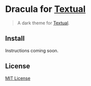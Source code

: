 # Dracula for [Textual](http://codeux.com/textual)

> A dark theme for [Textual](http://codeux.com/textual).

## Install

Instructions coming soon.

## License

[MIT License](./LICENSE)
